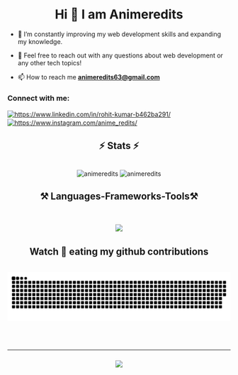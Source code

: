 
<h1 align="center">Hi 👋 I am Animeredits</h1>

<div align="left">   
    
- 🔭 I’m constantly improving my web development skills and expanding my knowledge.
    
- 💬 Feel free to reach out with any questions about web development or any other tech topics!

- 📫 How to reach me **[animeredits63@gmail.com](mailto:animeredits63@gmail.com)**
</div>

<h3 align="left">Connect with me:</h3>
<p align="left">
<a href="https://www.linkedin.com/in/rohit-kumar-b462ba291/" target="blank"><img align="center" src="https://raw.githubusercontent.com/rahuldkjain/github-profile-readme-generator/master/src/images/icons/Social/linked-in-alt.svg" alt="https://www.linkedin.com/in/rohit-kumar-b462ba291/" height="30" width="40" /></a>
<a href="https://www.instagram.com/anime_redits/" target="blank"><img align="center" src="https://raw.githubusercontent.com/rahuldkjain/github-profile-readme-generator/master/src/images/icons/Social/instagram.svg" alt="https://www.instagram.com/anime_redits/" height="30" width="40" /></a>
<!-- <a href="" target="blank"><img align="center" src="https://raw.githubusercontent.com/rahuldkjain/github-profile-readme-generator/master/src/images/icons/Social/twitter.svg" alt="" height="30" width="40" /></a> -->
</p>

<h2 align="center">⚡ Stats ⚡</h2>
<br>

<div align=center>
  <img width=390 src="https://github-readme-stats.vercel.app/api?username=animeredits&count_private=true&show_icons=true&theme=dracula&rank_icon=github&border_radius=10" alt="animeredits"/>
  <img width=340 src="https://github-readme-stats.vercel.app/api/top-langs?username=animeredits&show_icons=true&locale=en&layout=compact&theme=dracula" alt="animeredits"/>

<h2 align="center">⚒️ Languages-Frameworks-Tools⚒️ </h2>
<br clear="both"><br/>
<div align="center">
    <img src="https://skillicons.dev/icons?i=mongodb,express,react,nodejs,redux,graphql,git,github,html,css,javascript,ts,photoshop,php" /><br>
</div>

<h2 align="center"> Watch 🐍 eating my github contributions</h2>
<br clear="both">
<img src="https://raw.githubusercontent.com/animeredits/animeredits/output/snake.svg" alt="snake eating my contributions" />

<br/><br/>
<hr/>

<h3 align="center">
    <img src="https://readme-typing-svg.herokuapp.com/?font=Righteous&size=25&color=2473F7FF&center=true&vCenter=true&width=500&height=70&duration=4000&lines=Thanks+for+visiting!+✌️;">
</h3>

<br/>
